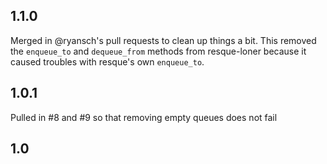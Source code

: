 1.1.0
--------------------------------
Merged in @ryansch's pull requests to clean up things a bit.
This removed the `enqueue_to` and `dequeue_from` methods from
resque-loner because it caused troubles with resque's own 
`enqueue_to`.

1.0.1
--------------------------------
Pulled in #8 and #9 so that removing empty queues
does not fail

1.0
---------------------------------
